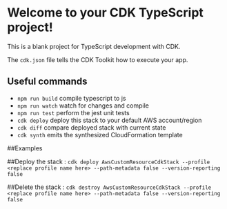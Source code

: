 # Welcome to your CDK TypeScript project!

This is a blank project for TypeScript development with CDK.

The `cdk.json` file tells the CDK Toolkit how to execute your app.

## Useful commands

 * `npm run build`   compile typescript to js
 * `npm run watch`   watch for changes and compile
 * `npm run test`    perform the jest unit tests
 * `cdk deploy`      deploy this stack to your default AWS account/region
 * `cdk diff`        compare deployed stack with current state
 * `cdk synth`       emits the synthesized CloudFormation template



##Examples

##Deploy the stack :
`cdk deploy AwsCustomResourceCdkStack --profile <replace profile name here> --path-metadata false --version-reporting false`

##Delete the stack :
`cdk destroy AwsCustomResourceCdkStack --profile <replace profile name here> --path-metadata false --version-reporting false`
